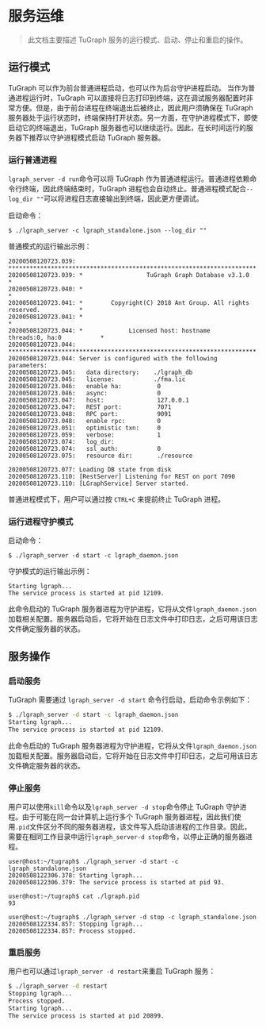 # 服务运维

> 此文档主要描述 TuGraph 服务的运行模式、启动、停止和重启的操作。

## 运行模式

TuGraph 可以作为前台普通进程启动，也可以作为后台守护进程启动。
当作为普通进程运行时，TuGraph 可以直接将日志打印到终端，这在调试服务器配置时非常方便。但是，由于前台进程在终端退出后被终止，因此用户须确保在 TuGraph 服务器处于运行状态时，终端保持打开状态。另一方面，在守护进程模式下，即使启动它的终端退出，TuGraph 服务器也可以继续运行。因此，在长时间运行的服务器下推荐以守护进程模式启动 TuGraph 服务器。

### 运行普通进程

`lgraph_server -d run`命令可以将 TuGraph 作为普通进程运行。普通进程依赖命令行终端，因此终端结束时，TuGraph 进程也会自动终止。普通进程模式配合`--log_dir ""`可以将进程日志直接输出到终端，因此更方便调试。

启动命令：

```shell
$ ./lgraph_server -c lgraph_standalone.json --log_dir ""
```

普通模式的运行输出示例：

```shell
20200508120723.039: **********************************************************************
20200508120723.039: *                  TuGraph Graph Database v3.1.0                     *
20200508120723.040: *                                                                    *
20200508120723.041: *        Copyright(C) 2018 Ant Group. All rights reserved.           *
20200508120723.041: *                                                                    *
20200508120723.044: *             Licensed host: hostname      threads:0, ha:0           *
20200508120723.044: **********************************************************************
20200508120723.044: Server is configured with the following parameters:
20200508120723.045:   data directory:    ./lgraph_db
20200508120723.045:   license:           ./fma.lic
20200508120723.046:   enable ha:          0
20200508120723.046:   async:              0
20200508120723.047:   host:               127.0.0.1
20200508120723.047:   REST port:          7071
20200508120723.048:   RPC port:           9091
20200508120723.048:   enable rpc:         0
20200508120723.051:   optimistic txn:     0
20200508120723.059:   verbose:            1
20200508120723.074:   log_dir:
20200508120723.074:   ssl_auth:           0
20200508120723.075:   resource dir:       ./resource

20200508120723.077: Loading DB state from disk
20200508120723.110: [RestServer] Listening for REST on port 7090
20200508120723.110: [LGraphService] Server started.
```

普通进程模式下，用户可以通过按 `CTRL+C` 来提前终止 TuGraph 进程。

### 运行进程守护模式

启动命令：

```shell
$ ./lgraph_server -d start -c lgraph_daemon.json
```

守护模式的运行输出示例：

```shell
Starting lgraph...
The service process is started at pid 12109.
```

此命令启动的 TuGraph 服务器进程为守护进程，它将从文件`lgraph_daemon.json`加载相关配置。服务器启动后，它将开始在日志文件中打印日志，之后可用该日志文件确定服务器的状态。

## 服务操作

### 启动服务

TuGraph 需要通过 `lgraph_server -d start` 命令行启动，启动命令示例如下：

```bash
$ ./lgraph_server -d start -c lgraph_daemon.json
Starting lgraph...
The service process is started at pid 12109.
```

此命令启动的 TuGraph 服务器进程为守护进程，它将从文件`lgraph_daemon.json`加载相关配置。服务器启动后，它将开始在日志文件中打印日志，之后可用该日志文件确定服务器的状态。

### 停止服务

用户可以使用`kill`命令以及`lgraph_server -d stop`命令停止 TuGraph 守护进程。由于可能在同一台计算机上运行多个 TuGraph 服务器进程，因此我们使用`.pid`文件区分不同的服务器进程，该文件写入启动该进程的工作目录。因此，需要在相同工作目录中运行`lgraph_server-d stop`命令，以停止正确的服务器进程。

```shell
user@host:~/tugraph$ ./lgraph_server -d start -c lgraph_standalone.json
20200508122306.378: Starting lgraph...
20200508122306.379: The service process is started at pid 93.

user@host:~/tugraph$ cat ./lgraph.pid
93

user@host:~/tugraph$ ./lgraph_server -d stop -c lgraph_standalone.json
20200508122334.857: Stopping lgraph...
20200508122334.857: Process stopped.
```

### 重启服务

用户也可以通过`lgraph_server -d restart`来重启 TuGraph 服务：

```bash
$ ./lgraph_server -d restart
Stopping lgraph...
Process stopped.
Starting lgraph...
The service process is started at pid 20899.
```
